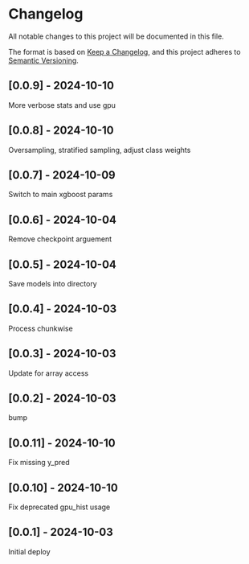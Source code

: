 # Changelog
All notable changes to this project will be documented in this file.

The format is based on [Keep a Changelog](https://keepachangelog.com/en/1.0.0/),
and this project adheres to [Semantic Versioning](https://semver.org/spec/v2.0.0.html).

## [0.0.9] - 2024-10-10
More verbose stats and use gpu

## [0.0.8] - 2024-10-10
Oversampling, stratified sampling, adjust class weights

## [0.0.7] - 2024-10-09
Switch to main xgboost params

## [0.0.6] - 2024-10-04
Remove checkpoint arguement

## [0.0.5] - 2024-10-04
Save models into directory

## [0.0.4] - 2024-10-03
Process chunkwise

## [0.0.3] - 2024-10-03
Update for array access

## [0.0.2] - 2024-10-03
bump

## [0.0.11] - 2024-10-10
Fix missing y_pred

## [0.0.10] - 2024-10-10
Fix deprecated gpu_hist usage

## [0.0.1] - 2024-10-03
Initial deploy
